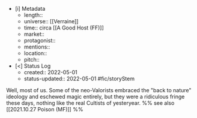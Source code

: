 

- [i] Metadata
	- length::
	- universe:: [[Verraine]]
	- time:: circa [[A Good Host (FF)]]
	- market::
	- protagonist::
	- mentions::
	- location::
	- pitch:: 
- [<]  Status Log
	- created:: 2022-05-01
	- status-updated:: 2022-05-01 #fic/storyStem 

Well, most of us. Some of the neo-Valorists embraced the "back to nature" ideology and eschewed magic entirely, but they were a ridiculous fringe these days, nothing like the real Cultists of yesteryear.  %% see also [[2021.10.27 Poison (MF)]] %%